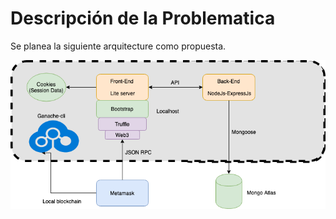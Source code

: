 # Descripción de la Problematica

Se planea la siguiente arquitecture como propuesta. 

![](./architecture.png)


